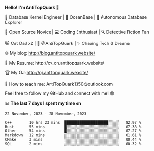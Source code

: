 
**Hello! I'm AntiTopQuark 👋**

🔧 Database Kernel Engineer | 🌊 OceanBase | 🤖 Autonomous Database Explorer

🌱 Open Source Novice | 💻 Coding Enthusiast | 🔍 Detective Fiction Fan

😸 Cat Dad x2 | 🎉 @AntiTopQuark | ✨ Chasing Tech & Dreams

🌐 My blog: http://blog.antitopquark.website/

📄 My Resume: http://cv_cn.antitopquark.website/

🏆 My OJ: http://oj.antitopquark.website/

📧 How to reach me: AntiTopQuark1350@outlook.com

Feel free to follow my GitHub and connect with me! 😄

📊 **The last 7 days I spent my time on** 

<!--START_SECTION:waka-->
```text
22 November, 2023 - 28 November, 2023

C++        10 hrs 23 mins  ████████████████████░░░░░   82.97 % 
Rust       55 mins         █░░░░░░░░░░░░░░░░░░░░░░░░   07.38 % 
Other      54 mins         █░░░░░░░░░░░░░░░░░░░░░░░░   07.27 % 
Markdown   12 mins         ░░░░░░░░░░░░░░░░░░░░░░░░░   01.61 % 
CMake      3 mins          ░░░░░░░░░░░░░░░░░░░░░░░░░   00.44 % 
SQL        2 mins          ░░░░░░░░░░░░░░░░░░░░░░░░░   00.32 %
```
<!--END_SECTION:waka-->


